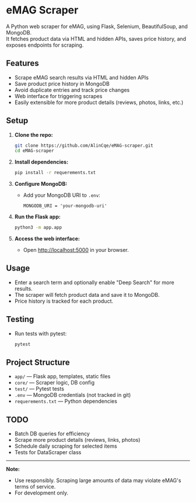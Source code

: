 # eMAG Scraper

A Python web scraper for eMAG, using Flask, Selenium, BeautifulSoup, and MongoDB.  
It fetches product data via HTML and hidden APIs, saves price history, and exposes endpoints for scraping.

## Features

- Scrape eMAG search results via HTML and hidden APIs
- Save product price history in MongoDB
- Avoid duplicate entries and track price changes
- Web interface for triggering scrapes
- Easily extensible for more product details (reviews, photos, links, etc.)

## Setup

1. **Clone the repo:**
    ```bash
    git clone https://github.com/AlinCqe/eMAG-scraper.git
    cd eMAG-scraper
    ```

2. **Install dependencies:**
    ```bash
    pip install -r requerements.txt
    ```

3. **Configure MongoDB:**
    - Add your MongoDB URI to `.env`:
      ```
      MONGODB_URI = 'your-mongodb-uri'
      ```

4. **Run the Flask app:**
    ```bash
    python3 -m app.app
    ```

5. **Access the web interface:**
    - Open [http://localhost:5000](http://localhost:5000) in your browser.

## Usage

- Enter a search term and optionally enable "Deep Search" for more results.
- The scraper will fetch product data and save it to MongoDB.
- Price history is tracked for each product.

## Testing

- Run tests with pytest:
    ```bash
    pytest
    ```

## Project Structure

- `app/` — Flask app, templates, static files
- `core/` — Scraper logic, DB config
- `test/` — Pytest tests
- `.env` — MongoDB credentials (not tracked in git)
- `requerements.txt` — Python dependencies

## TODO

- Batch DB queries for efficiency
- Scrape more product details (reviews, links, photos)
- Schedule daily scraping for selected items
- Tests for DataScraper class

---

**Note:**  
- Use responsibly. Scraping large amounts of data may violate eMAG's terms of service.
- For development only.  